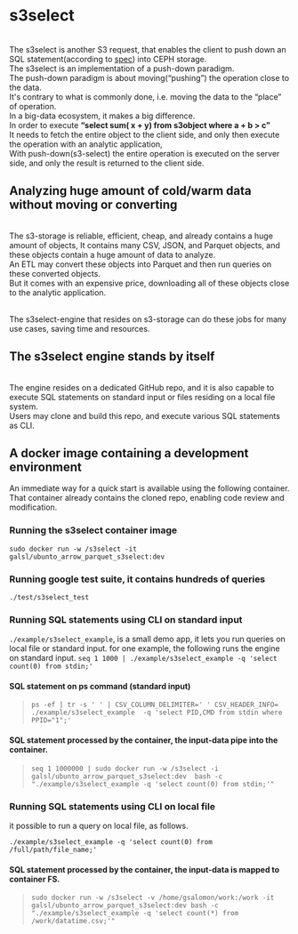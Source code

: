 # s3select 

<br />The s3select is another S3 request, that enables the client to push down an SQL statement(according to [spec](https://docs.ceph.com/en/latest/radosgw/s3select/#features-support)) into CEPH storage.
<br />The s3select is an implementation of a push-down paradigm.
<br />The push-down paradigm is about moving(“pushing”) the operation close to the data.
<br />It's contrary to what is commonly done, i.e. moving the data to the “place” of operation.
<br />In a big-data ecosystem, it makes a big difference. 
<br />In order to execute __“select sum( x + y) from s3object where a + b > c”__ 
<br />It needs to fetch the entire object to the client side, and only then execute the operation with an analytic application,
<br />With push-down(s3-select) the entire operation is executed on the server side, and only the result is returned to the client side.


## Analyzing huge amount of cold/warm data without moving or converting 
<br />The s3-storage is reliable, efficient, cheap, and already contains a huge amount of objects, It contains many CSV, JSON, and Parquet objects, and these objects contain a huge amount of data to analyze.
<br />An ETL may convert these objects into Parquet and then run queries on these converted objects.
<br />But it comes with an expensive price, downloading all of these objects close to the analytic application.

<br />The s3select-engine that resides on s3-storage can do these jobs for many use cases, saving time and resources. 


## The s3select engine stands by itself 
<br />The engine resides on a dedicated GitHub repo, and it is also capable to execute SQL statements on standard input or files residing on a local file system.
<br />Users may clone and build this repo, and execute various SQL statements as CLI.

## A docker image containing a development environment
An immediate way for a quick start is available using the following container.
That container already contains the cloned repo, enabling code review and modification.

### Running the s3select container image
`sudo docker run -w /s3select -it galsl/ubunto_arrow_parquet_s3select:dev`

### Running google test suite, it contains hundreds of queries
`./test/s3select_test`

### Running SQL statements using CLI on standard input
`./example/s3select_example`, is a small demo app, it lets you run queries on local file or standard input.
for one example, the following runs the engine on standard input.
`seq 1 1000 | ./example/s3select_example -q 'select count(0) from stdin;'`

#### SQL statement on ps command (standard input)
>`ps -ef | tr -s ' ' | CSV_COLUMN_DELIMITER=' ' CSV_HEADER_INFO= ./example/s3select_example  -q 'select PID,CMD from stdin where PPID="1";'`

#### SQL statement processed by the container, the input-data pipe into the container.
> `seq 1 1000000 | sudo docker run -w /s3select -i galsl/ubunto_arrow_parquet_s3select:dev 
bash -c "./example/s3select_example -q 'select count(0) from stdin;'"`
### Running SQL statements using CLI on local file
it possible to run a query on local file, as follows.

`./example/s3select_example -q 'select count(0) from /full/path/file_name;'`
#### SQL statement processed by the container, the input-data is mapped to container FS.
>`sudo docker run -w /s3select -v /home/gsalomon/work:/work -it galsl/ubunto_arrow_parquet_s3select:dev bash -c "./example/s3select_example -q 'select count(*) from /work/datatime.csv;'"`


